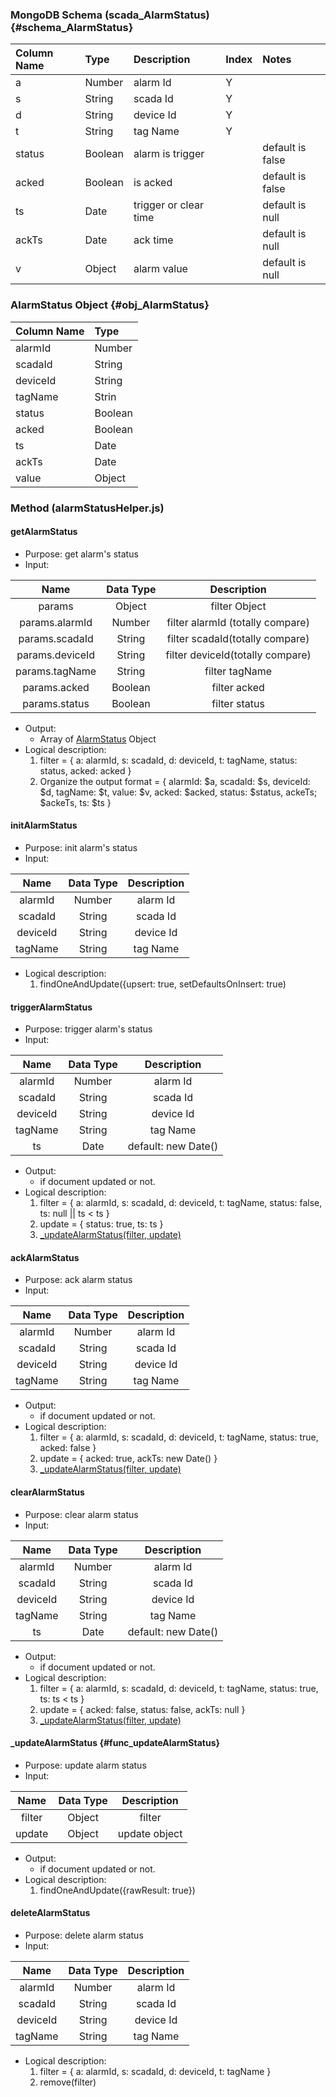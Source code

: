 ### MongoDB Schema \(scada\_AlarmStatus\) {#schema_AlarmStatus}

| Column Name | Type | Description | Index | Notes |
| :--- | :--- | :--- | :--- | :--- |
| a | Number | alarm Id | Y ||
| s | String | scada Id | Y ||
| d | String | device Id | Y ||
| t | String | tag Name | Y ||
| status | Boolean | alarm is trigger || default is false |
| acked | Boolean | is acked || default is false |
| ts | Date | trigger or clear time || default is null |
| ackTs | Date | ack time ||  default is null |
| v | Object | alarm value || default is null |

### AlarmStatus Object {#obj_AlarmStatus}
| Column Name | Type |
| :--- | :--- |
| alarmId | Number |
| scadaId | String |
| deviceId | String |
| tagName | Strin
| status | Boolean |
| acked | Boolean |
| ts | Date |
| ackTs | Date |
| value | Object |

### Method (alarmStatusHelper.js)
#### getAlarmStatus
* Purpose: get alarm's status
* Input:

| Name | Data Type | Description |
| :---: | :---: | :---: |
| params | Object | filter Object |
| params.alarmId | Number | filter alarmId (totally compare) |
| params.scadaId | String | filter scadaId(totally compare) |
| params.deviceId | String  | filter deviceId(totally compare) |
| params.tagName | String | filter tagName|
| params.acked | Boolean | filter acked |
| params.status | Boolean | filter status |

* Output:
  * Array of [AlarmStatus](#obj_AlarmStatus) Object
* Logical description:
  1. filter = {
    a: alarmId,
    s: scadaId,
    d: deviceId,
    t: tagName,
    status: status,
    acked: acked
    }
  2. Organize the output format = {
    alarmId: $a,
    scadaId: $s,
    deviceId: $d,
    tagName: $t,
    value: $v,
    acked: $acked,
    status: $status,
    ackeTs; $ackeTs,
    ts: $ts
    }
    
#### initAlarmStatus
* Purpose: init alarm's status
* Input:

| Name | Data Type | Description |
| :---: | :---: | :---: |
| alarmId | Number | alarm Id |
| scadaId | String | scada Id |
| deviceId | String | device Id |
| tagName | String | tag Name |

* Logical description:
  1. findOneAndUpdate({upsert: true, setDefaultsOnInsert: true)

#### triggerAlarmStatus
* Purpose: trigger alarm's status
* Input:

| Name | Data Type | Description |
| :---: | :---: | :---: |
| alarmId | Number | alarm Id |
| scadaId | String | scada Id |
| deviceId | String | device Id |
| tagName | String | tag Name |
| ts | Date | default: new Date() |
* Output:
  * if document updated or not.
* Logical description:
  1. filter = {
    a: alarmId,
    s: scadaId,
    d: deviceId,
    t: tagName,
    status: false,
    ts: null || ts < ts
    }
  2. update = {
    status: true,
    ts: ts
    }
  3. [_updateAlarmStatus(filter, update)](#func_updateAlarmStatus)

#### ackAlarmStatus
* Purpose: ack alarm status
* Input:

| Name | Data Type | Description |
| :---: | :---: | :---: |
| alarmId | Number | alarm Id |
| scadaId | String | scada Id |
| deviceId | String | device Id |
| tagName | String | tag Name |
* Output:
  * if document updated or not.
* Logical description:
  1. filter = {
    a: alarmId,
    s: scadaId,
    d: deviceId,
    t: tagName,
    status: true,
    acked: false
    }
  2. update = {
    acked: true,
    ackTs: new Date()
    }
  3. [_updateAlarmStatus(filter, update)](#func_updateAlarmStatus)

#### clearAlarmStatus
* Purpose: clear alarm status
* Input:

| Name | Data Type | Description |
| :---: | :---: | :---: |
| alarmId | Number | alarm Id |
| scadaId | String | scada Id |
| deviceId | String | device Id |
| tagName | String | tag Name |
| ts | Date | default: new Date() |
* Output:
  * if document updated or not.
* Logical description:
  1. filter = {
    a: alarmId,
    s: scadaId,
    d: deviceId,
    t: tagName,
    status: true,
    ts: ts < ts
    }
  2. update = {
    acked: false,
    status: false,
    ackTs: null
    }
  3. [_updateAlarmStatus(filter, update)](#func_updateAlarmStatus)

#### _updateAlarmStatus {#func_updateAlarmStatus}
* Purpose: update alarm status
* Input:

| Name | Data Type | Description |
| :---: | :---: | :---: |
| filter | Object | filter |
| update | Object | update object |

* Output:
  * if document updated or not.
* Logical description:
  1. findOneAndUpdate({rawResult: true})

#### deleteAlarmStatus
* Purpose: delete alarm status
* Input:

| Name | Data Type | Description |
| :---: | :---: | :---: |
| alarmId | Number | alarm Id |
| scadaId | String | scada Id |
| deviceId | String | device Id |
| tagName | String | tag Name |

* Logical description:
  1. filter = {
    a: alarmId,
    s: scadaId,
    d: deviceId,
    t: tagName
    }
  2. remove(filter)


